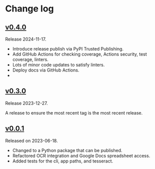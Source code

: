 # Change log

## [v0.4.0](https://github.com/cofiem/screenshot-ocr/releases/tag/v0.4.0)

Release 2024-11-17.

- Introduce release publish via PyPI Trusted Publishing.
- Add GitHub Actions for checking coverage, Actions security, test coverage, linters.
- Lots of minor code updates to satisfy linters.
- Deploy docs via GitHub Actions.
-

## [v0.3.0](https://github.com/cofiem/screenshot-ocr/releases/tag/v0.3.0)

Release 2023-12-27.

A release to ensure the most recent tag is the most recent release.

## [v0.0.1](https://github.com/cofiem/screenshot-ocr/releases/tag/v0.0.1)

Released on 2023-06-18.

- Changed to a Python package that can be published.
- Refactored OCR integration and Google Docs spreadsheet access.
- Added tests for the cli, app paths, and tesseract.
